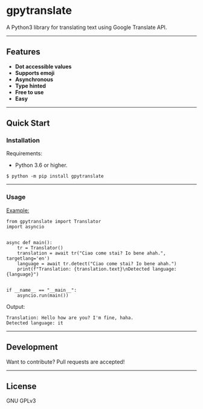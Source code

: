 # gpytranslate
A Python3 library for translating text using Google Translate API.

----
## Features

  - **Dot accessible values**
  - **Supports emoji**
  - **Asynchronous**
  - **Type hinted**
  - **Free to use**
  - **Easy**

----
## Quick Start

### Installation
Requirements:
- Python 3.6 or higher.


```
$ python -m pip install gpytranslate
```
----
### Usage

[Example:](https://github.com/DavideGalilei/gpytranslate/blob/master/examples/example.py)
```
from gpytranslate import Translator
import asyncio


async def main():
    tr = Translator()
    translation = await tr("Ciao come stai? Io bene ahah.", targetlang='en')
    language = await tr.detect("Ciao come stai? Io bene ahah.")
    print(f"Translation: {translation.text}\nDetected language: {language}")


if __name__ == "__main__":
    asyncio.run(main())
```

Output:
```
Translation: Hello how are you? I'm fine, haha.
Detected language: it
```
----
## Development

Want to contribute? Pull requests are accepted!

----
## License
GNU GPLv3
